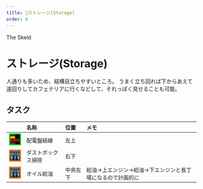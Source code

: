 ```yaml
---
title: 💾ストレージ(Storage)
order: 6
---
```


<ImageCard height='auto' width='auto' src="../../assets/map_sk_base.png">
    The Skeld
</ImageCard>

# ストレージ(Storage)
人通りも多いため、結構目立ちやすいところ。
うまく立ち回れば下からあえて遠回りしてカフェテリアに行くなどして、それっぽく見せることも可能。

## タスク
| | 名称 | 位置 | メモ |
| :-- | :-- | :-- | :-- |
| ![](../../assets/task_line2.png) | 配電盤結線 | 左上 |  |
| ![](../../assets/task_dust.png) | ダストボックス掃除 | 右下 |  |
| ![](../../assets/task_storage_oil.png) | オイル給油 | 中央左下 | 給油->上エンジン->給油->下エンジンと長丁場になるので計画的に |

